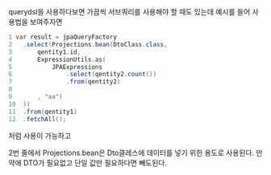 querydsl을 사용하다보면 가끔씩 서브쿼리를 사용해야 할 때도 있는데
예시를 들어 사용법을 보여주자면

```java
1 var result = jpaQueryFactory
2	.select(Projections.bean(DtoClass.class,
3		qentity1.id,
4		ExpressionUtils.as(
5			JPAExpressions
6				.select(qentity2.count())
7				.from(qentity2)
8			
9		, "aa")
10	))
11	.from(qentity1)
12	.fetchAll();
```
처럼 사용이 가능하고

2번 줄에서 Projections.bean은 Dto클레스에 데이터를 넣기 위한 용도로 사용된다.
만약에 DTO가 필요없고 단일 값만 필요하다면 빼도된다.
